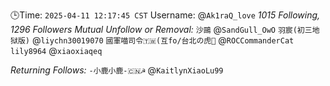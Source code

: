 🕒Time: `2025-04-11 12:17:45 CST`
Username: @`Ak1raQ_love`
*1015 Following, 1296 Followers*
*Mutual Unfollow or Removal:*
`沙鷗` @`SandGull_OwO`
`羽宸(初三地狱版)` @`liychn30019070`
`國軍喵司令🇹🇼(互fo/台北の虎🐯` @`ROCCommanderCat`
`lily8964` @`xiaoxiaqeq`

*Returning Follows:*
`-小鹿小鹿-🇨🇳☭` @`KaitlynXiaoLu99`

